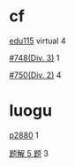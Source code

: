 # cf

[edu115](https://codeforces.com/contest/1598) virtual 4


[#748(Div. 3)](https://codeforces.com/contest/1593) 1

[#750(Div. 2)](https://codeforces.com/contest/1582) 4

# luogu

[p2880](https://www.luogu.com.cn/problem/P2880) 1

[题解 5 题](http://blog.f-jason.site/2021/10/23/algo-problems-10/) 3
